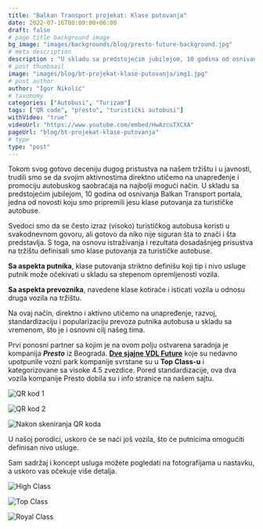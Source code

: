 ```yaml
---
title: "Balkan Transport projekat: Klase putovanja"
date: 2022-07-16T00:00:00+06:00
draft: false
# page title background image
bg_image: "images/backgrounds/blog/presto-future-background.jpg"
# meta description
description : "U skladu sa predstojećim jubilejom, 10 godina od osnivanja Balkan Transport portala, jedna od novosti koju smo pripremili jesu klase putovanja za turističke autobuse."
# post thumbnail
image: "images/blog/bt-projekat-klase-putovanja/img1.jpg"
# post author
author: "Igor Nikolić"
# taxonomy
categories: ["Autobusi", "Turizam"]
tags: ["QR code", "presto", "turistički autobusi"]
withVideo: "true"
videoUrl: "https://www.youtube.com/embed/HwAzcuTXCXA"
pageUrl: "blog/bt-projekat-klase-putovanja"
# type
type: "post"
---
```


Tokom svog gotovo deceniju dugog pristustva na našem tržištu i u javnosti, trudili smo se da svojim aktivnostima direktno utičemo na unapređenje i promociju autobuskog saobraćaja na najbolji mogući način. U skladu sa predstojećim jubilejom, 10 godina od osnivanja Balkan Transport portala, jedna od novosti koju smo pripremili jesu klase putovanja za turističke autobuse. 

Svedoci smo da se često izraz (visoko) turističkog autobusa koristi u svakodnevnom govoru, ali gotovo da niko nije siguran šta to znači i šta predstavlja. S toga, na osnovu istraživanja i rezultata dosadašnjeg prisustva na tržištu definisali smo klase putovanja za turističke autobuse.

**Sa aspekta putnika**, klase putovanja striktno definišu koji tip i nivo usluge putnik može očekivati u skladu sa stepenom opremljenosti vozila. 

**Sa aspekta prevoznika**, navedene klase kotiraće i isticati vozila u odnosu druga vozila na tržištu.

Na ovaj način, direktno i aktivno utičemo na unapređenje, razvoj, standardizaciju i popularizaciju prevoza putnika autobusa u skladu sa vremenom, što je i osnovni cilj našeg tima. 

Prvi ponosni partner sa kojim je na ovom polju ostvarena saradnja je kompanija ***Presto*** iz Beograda. **[Dve sjajne VDL Future](https://www.balkantransport.net/blog/dve-future-za-presto/)** koje su nedavno upotpunile vozni park kompanije svrstane su u **Top Class-u** i kategorizovane sa visoke 4.5 zvezdice. Pored standardizacije, ova dva vozila kompanije Presto dobila su i info stranice na našem sajtu. 

![QR kod 1](/images/blog/bt-projekat-klase-putovanja/img3.jpeg "QR kod 1")

![QR kod 2](/images/blog/bt-projekat-klase-putovanja/img4.jpeg "QR kod 2")

![Nakon skeniranja QR koda](/images/blog/bt-projekat-klase-putovanja/img5.jpeg "Nakon skeniranja QR koda")

U našoj porodici, uskoro će se naći još vozila, što će putnicima omogućiti definisan nivo usluge. 

Sam sadržaj i koncept usluga možete pogledati na fotografijama u nastavku, a uskoro vas očekuje više detalja.

![High Class](/images/blog/bt-projekat-klase-putovanja/highClass.jpeg "High Class")

![Top Class](/images/blog/bt-projekat-klase-putovanja/topClass.jpeg "Top Class")

![Royal Class](/images/blog/bt-projekat-klase-putovanja/royalClass.jpeg "Royal Class")